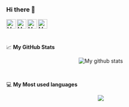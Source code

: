 ### Hi there 👋

<a href="https://twitter.com/candrasaputra_">
  <img align="left" alt="My Twitter" height="25px" src = "https://help.twitter.com/content/dam/help-twitter/brand/logo.png" />
</a>
<a href="https://id.linkedin.com/in/candra-saputra">
  <img align="left" alt="My LinkedIn" height="25px" src="https://cdn-icons-png.flaticon.com/512/174/174857.png" />
</a>

<a href="https://t.me/candrasaputra">
  <img align="left" alt="My Telegram" height="25px" src="https://upload.wikimedia.org/wikipedia/commons/thumb/8/82/Telegram_logo.svg/1024px-Telegram_logo.svg.png" />
 </a>
<a href="https://www.instagram.com/candrasaputra_o">
  <img align="left" alt="My Instagram" height="25px" src="https://cdn2.iconfinder.com/data/icons/social-media-2285/512/1_Instagram_colored_svg_1-512.png" />
</a>
<br /><br /><br />


📈 **My GitHub Stats**
<p align="center">
    <img src="https://github-readme-stats.vercel.app/api?username=candrasaputra&show_icons=true&theme=material-palenight" alt="My github stats" />
</p>

<br>
  
💻 **My Most used languages**
<p align="center">
    <a href="https://github.com/anuraghazra/github-readme-stats">
        <img align="center" src="https://github-readme-stats.anuraghazra1.vercel.app/api/top-langs/?username=candrasaputra&layout=compact&theme=material-palenight" />
    </a>
</p>